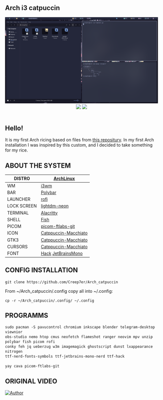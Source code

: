 ## Arch i3 catpuccin

<div align="center">
<img src="https://github.com/Creep7er/Arch_catpuccin/blob/main/img/Screen2.png" width="550">

<img src="https://github.com/Creep7er/Arch_catpuccin/blob/main/img/Screen1.png" width="550">

<img src="https://gitlab.com/prolinux410/owl_dots/-/raw/main/i3wm/i3_catppuccin/.img/photo_2023-07-03_01-27-44.jpg?ref_type=heads" width="550">
</div>
<br />

## Hello!
It is my first Arch ricing based on files from [this repositury](https://gitlab.com/prolinux410/owl_dots/). In my first Arch installation I was inspired by this custom, and I decided to take something for my rice.

## ABOUT THE SYSTEM
|DISTRO|[ArchLinux](https://archlinux.org/)|
| ------ | ------ |
|WM|[i3wm](https://i3wm.org/)|
|BAR|[Polybar](https://github.com/polybar/polybar)|
|LAUNCHER|[rofi](https://github.com/davatorium/rofi)|
|LOCK SCREEN|[lightdm-neon](https://github.com/hertg/lightdm-neon)|
|TERMINAL|[Alacritty](https://github.com/alacritty/alacritty)|
|SHELL|[Fish](https://fishshell.com/)|
|PICOM|[picom-ftlabs-git](https://github.com/FT-Labs/picom)|
|ICON|[Catppuccin-Macchiato](https://github.com/Fausto-Korpsvart/Catppuccin-GTK-Theme)|
|GTK3|[Catppuccin-Macchiato](https://github.com/catppuccin/gtk)|
|CURSORS|[Catppuccin-Macchiato](https://github.com/catppuccin/cursors)|
|FONT|[Hack](https://github.com/source-foundry/Hack) [JetBrainsMono](https://www.jetbrains.com/lp/mono/)|

## CONFIG INSTALLATION

```
git clone https://github.com/Creep7er/Arch_catpuccin
```
  
From ~/Arch_catpuccin/.config copy all into ~/.config:
```
cp -r ~/Arch_catpuccin/.config/ ~/.config
```

## PROGRAMMS 
```
sudo pacman -S pavucontrol chromium inkscape blender telegram-desktop viewnior
obs-studio nemo htop cmus neofetch flameshot ranger neovim mpv unzip polybar fish picom rofi
conky feh jq ueberzug w3m imagemagick ghostscript dunst lxappearance nitrogen
ttf-nerd-fonts-symbols ttf-jetbrains-mono-nerd ttf-hack

yay cava picom-ftlabs-git
```

## ORIGINAL VIDEO
[![Author](https://gitlab.com/prolinux410/owl_dots/-/raw/main/.img/i3_catppuccin.jpg?ref_type=heads)](https://www.youtube.com/watch?v=1oUBR66UtH4)
